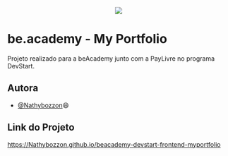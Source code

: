 <p align="center">
<img src="https://www.beacademy.com.br/wp-content/uploads/2019/11/Logo-Topo.png">
</p>

# be.academy - My Portfolio

Projeto realizado para a beAcademy junto com a PayLivre no programa DevStart.



## Autora

- [@Nathybozzon](https://github.com/Nathybozzon)😄



## Link do Projeto

https://Nathybozzon.github.io/beacademy-devstart-frontend-myportfolio
